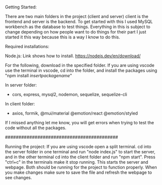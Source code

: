 Getting Started:

There are two main folders in the project (client and server) client is the frontend and server is the backend. To get started with this I used MySQL workbench as the database to test things. 
Everything in this is subject to change depending on how people want to do things for their part I just started it this way because this is a way I know to do this.

Required installations:

Node.js:
Link shows how to install. 
https://nodejs.dev/en/download/

For the following, download in the specified folder. If you are using vscode use the terminal in vscode, cd into the folder, and install the packages using "npm install *insertpackagename*"

In server folder:
- cors, express, mysql2, nodemon, sequelize, sequelize-cli

In client folder:
- axios, formik, @mui/material @emotion/react @emotion/styled


If I missed anything let me know, you will get errors when trying to test the code without all the packages.

##########################################

Running the project:
If you are using vscode open a split terminal. cd into the server folder in one terminal and run "node index.js" to start the server, and in the other terminal cd into the client folder and run "npm start". Press "ctrl+c" in the terminals make it stop running.
This starts the server and webpage.
Both should be running for the project to function properly.
When you make changes make sure to save the file and refresh the webpage to see changes.
